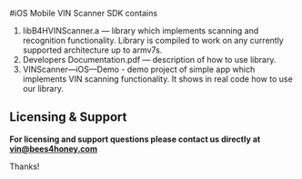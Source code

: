#iOS Mobile VIN Scanner SDK contains

1. libB4HVINScanner.a — library which implements scanning and recognition functionality. 
Library is compiled to work on any currently supported architecture up to armv7s.
2. Developers Documentation.pdf — description of how to use library.
3. VINScanner—iOS—Demo - demo project of simple app which implements VIN scanning functionality. It shows in real code how to use our library.

## Licensing & Support

**For licensing and support questions please contact us directly at vin@bees4honey.com**

Thanks!